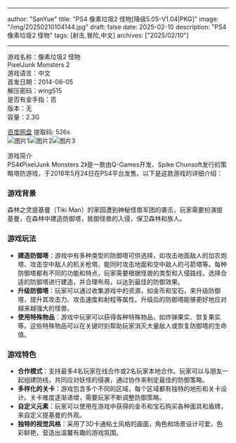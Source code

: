 
---
author: "SanYue"
title: "PS4 像素垃圾2 怪物[降级5.05-V1.04|PKG]"
image: "/img/20250210104144.jpg"
draft: false
date: 2025-02-10
description: "PS4 像素垃圾2 怪物"
tags: [射击,冒险,中文]
archives: ["2025/02/10"]

---

游戏名称：像素垃圾2 怪物   
PixelJunk Monsters 2    
游戏语言：中文  
首发日期：2014-06-05  
解压密码：wing515  
是否有金手指：否  
版本：无   
容量：2.3G

[百度网盘](https://pan.baidu.com/s/1GTq2jRJMNFTrr8svejF6Sg) 提取码: 526s  
![图片1](/img/2ffe47.jpg)![图片2](/img/664b52.jpg)![图片3](/img/c0f2d0.jpg)  

游戏简介  
PS4《PixelJunk Monsters 2》是一款由Q-Games开发、Spike Chunsoft发行的策略塔防游戏，于2018年5月24日在PS4平台发售。以下是这款游戏的详细介绍：

### 游戏背景
森林之灵提基曼（Tiki Man）的家园遭到神秘怪兽军团的袭击，玩家需要扮演提基曼，在森林中建造防御塔，抵御怪兽的入侵，保卫森林和族人。

### 游戏玩法
- **建造防御塔**：游戏中有多种类型的防御塔可供选择，如攻击地面敌人的加农炮塔、攻击空中敌人的机关枪塔、能同时攻击地面和空中敌人的弓箭塔等。每种防御塔都有不同的功能和特点，玩家需要根据怪兽的类型和入侵路线，选择合适的防御塔进行建造，并合理布局，以达到最佳的防御效果。
- **升级防御塔**：玩家可以通过收集游戏中的资源，如金币和宝石，来升级防御塔，提升其攻击力、攻击速度和射程等属性。升级后的防御塔能够更好地应对越来越强大的怪兽。
- **使用特殊物品**：游戏中玩家可以获得各种特殊物品，如炸弹果实、恢复果实等。这些特殊物品可以在关键时刻帮助玩家消灭大量敌人或恢复防御塔的生命值。

### 游戏特色
- **合作模式**：支持最多4名玩家在线合作或2名玩家本地合作。玩家可以与朋友一起组建防线，共同应对妖怪的侵袭，通过协作来制定最佳的防御策略。
- **多样化的关卡**：游戏包含多个不同的区域，每个区域都有独特的地形和关卡设计。关卡难度逐渐递增，需要玩家不断调整防御策略。
- **自定义元素**：玩家可以使用在游戏中获得的金币和宝石购买各种面具和盾牌，来自定义提基曼的外观。
- **独特的视觉风格**：采用了3D卡通粘土风格的画面，角色和场景设计可爱，色彩鲜艳，营造出温馨有趣的游戏氛围。
